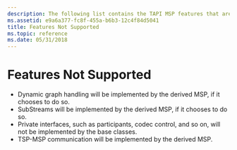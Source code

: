 ```yaml
---
description: The following list contains the TAPI MSP features that are not supported.
ms.assetid: e9a6a377-fc8f-455a-b6b3-12c4f84d5041
title: Features Not Supported
ms.topic: reference
ms.date: 05/31/2018
---
```


# Features Not Supported

-   Dynamic graph handling will be implemented by the derived MSP, if it chooses to do so.
-   SubStreams will be implemented by the derived MSP, if it chooses to do so.
-   Private interfaces, such as participants, codec control, and so on, will not be implemented by the base classes.
-   TSP-MSP communication will be implemented by the derived MSP.

 

 



